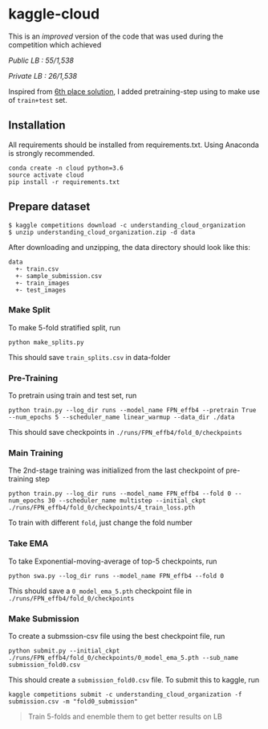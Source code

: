 # kaggle-cloud
This is an *improved* version of the code that was used during the competition which achieved      

*Public LB  : 55/1,538*

*Private LB : 26/1,538*

Inspired from [6th place solution](https://www.kaggle.com/c/understanding_cloud_organization/discussion/118017), I added pretraining-step using to make use of `train+test` set. 

## Installation
All requirements should be installed from requirements.txt. Using Anaconda is strongly recommended.
```
conda create -n cloud python=3.6
source activate cloud
pip install -r requirements.txt
```

## Prepare dataset
```
$ kaggle competitions download -c understanding_cloud_organization
$ unzip understanding_cloud_organization.zip -d data
```
After downloading and unzipping, the data directory should look like this:
```
data
  +- train.csv
  +- sample_submission.csv
  +- train_images
  +- test_images
```

### Make Split
To make 5-fold stratified split, run
```
python make_splits.py
```
This should save `train_splits.csv` in data-folder

### Pre-Training
To pretrain using train and test set, run
```
python train.py --log_dir runs --model_name FPN_effb4 --pretrain True --num_epochs 5 --scheduler_name linear_warmup --data_dir ./data
```
This should save checkpoints in `./runs/FPN_effb4/fold_0/checkpoints`

### Main Training
The 2nd-stage training was initialized from the last checkpoint of pre-training step
```
python train.py --log_dir runs --model_name FPN_effb4 --fold 0 --num_epochs 30 --scheduler_name multistep --initial_ckpt ./runs/FPN_effb4/fold_0/checkpoints/4_train_loss.pth
```
To train with different `fold`, just change the fold number

### Take EMA
To take Exponential-moving-average of top-5 checkpoints, run
```
python swa.py --log_dir runs --model_name FPN_effb4 --fold 0
```
This should save a `0_model_ema_5.pth` checkpoint file in `./runs/FPN_effb4/fold_0/checkpoints` 

### Make Submission
To create a submssion-csv file using the best checkpoint file, run
```
python submit.py --initial_ckpt ./runs/FPN_effb4/fold_0/checkpoints/0_model_ema_5.pth --sub_name submission_fold0.csv
```
This should create a `submission_fold0.csv` file. To submit this to kaggle, run
```
kaggle competitions submit -c understanding_cloud_organization -f submission.csv -m "fold0_submission"
```
>Train 5-folds and enemble them to get better results on LB

